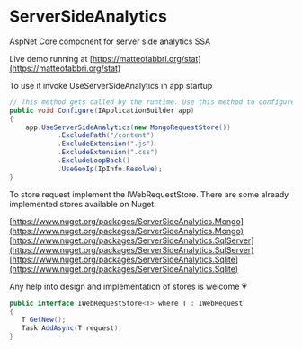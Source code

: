 # ServerSideAnalytics
AspNet Core component for server side analytics SSA

Live demo running at [https://matteofabbri.org/stat](https://matteofabbri.org/stat)

To use it invoke UseServerSideAnalytics in app startup

```csharp
// This method gets called by the runtime. Use this method to configure the HTTP request pipeline.
public void Configure(IApplicationBuilder app)
{
    app.UseServerSideAnalytics(new MongoRequestStore())
            .ExcludePath("/content")
            .ExcludeExtension(".js")
            .ExcludeExtension(".css")
            .ExcludeLoopBack()
            .UseGeoIp(IpInfo.Resolve);
}
```

To store request implement the IWebRequestStore.
There are some already implemented stores available on Nuget:

[https://www.nuget.org/packages/ServerSideAnalytics.Mongo](https://www.nuget.org/packages/ServerSideAnalytics.Mongo)
[https://www.nuget.org/packages/ServerSideAnalytics.SqlServer](https://www.nuget.org/packages/ServerSideAnalytics.SqlServer)
[https://www.nuget.org/packages/ServerSideAnalytics.Sqlite](https://www.nuget.org/packages/ServerSideAnalytics.Sqlite)


Any help into design and implementation of stores is welcome 💗

```csharp
public interface IWebRequestStore<T> where T : IWebRequest
{
   T GetNew();
   Task AddAsync(T request);
}
```


